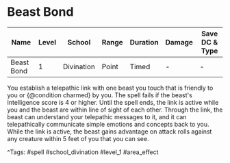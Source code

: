 # Beast Bond

| Name | Level | School | Range | Duration | Damage | Save DC & Type |
|------|-------|--------|-------|----------|--------|----------------|
| Beast Bond | 1 | Divination | Point | Timed | - | - |

You establish a telepathic link with one beast you touch that is friendly to you or {@condition charmed} by you. The spell fails if the beast's Intelligence score is 4 or higher. Until the spell ends, the link is active while you and the beast are within line of sight of each other. Through the link, the beast can understand your telepathic messages to it, and it can telepathically communicate simple emotions and concepts back to you. While the link is active, the beast gains advantage on attack rolls against any creature within 5 feet of you that you can see.

^Tags: #spell #school_divination #level_1 #area_effect